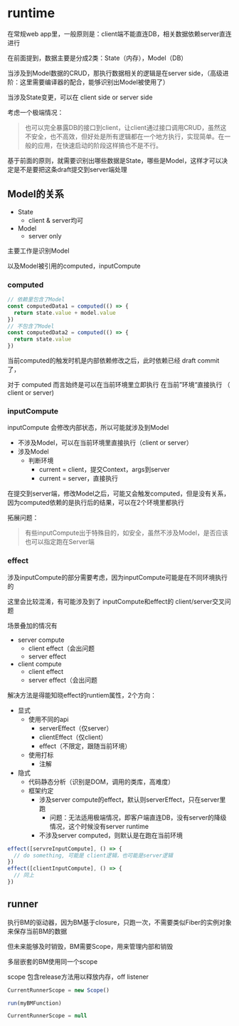 # runtime

在常规web app里，一般原则是：client端不能直连DB，相关数据依赖server直连进行

在前面提到，数据主要是分成2类：State（内存），Model（DB）

当涉及到Model数据的CRUD，那执行数据相关的逻辑是在server side，（高级进阶：这里需要编译器的配合，能够识别出Model被使用了）

当涉及State变更，可以在 client side or server side

考虑一个极端情况：

> 也可以完全暴露DB的接口到client，让client通过接口调用CRUD，虽然这不安全，也不高效，但好处是所有逻辑都在一个地方执行，实现简单。在一般的应用，在快速启动的阶段这样搞也不是不行。

基于前面的原则，就需要识别出哪些数据是State，哪些是Model，这样才可以决定是不是要把这条draft提交到server端处理

## Model的关系

- State
  - client & server均可
- Model
  - server only

主要工作是识别Model

以及Model被引用的computed，inputCompute


### computed

```javascript
// 依赖里包含了Model
const computedData1 = computed(() => {
  return state.value + model.value
})
// 不包含了Model
const computedData2 = computed(() => {
  return state.value
})
```

当前computed的触发时机是内部依赖修改之后，此时依赖已经 draft commit 了，

对于 computed 而言始终是可以在当前环境里立即执行 在当前”环境“直接执行 （ client or server)

### inputCompute

inputCompute 会修改内部状态，所以可能就涉及到Model

- 不涉及Model，可以在当前环境里直接执行（client or server）
- 涉及Model
  - 判断环境
    - current = client，提交Context，args到server
    - current = server，直接执行

在提交到server端，修改Model之后，可能又会触发computed，但是没有关系，因为computed依赖的是执行后的结果，可以在2个环境里都执行

拓展问题：
> 有些inputCompute出于特殊目的，如安全，虽然不涉及Model，是否应该也可以指定跑在Server端


### effect

涉及inputCompute的部分需要考虑，因为inputCompute可能是在不同环境执行的

这里会比较混淆，有可能涉及到了 inputCompute和effect的 client/server交叉问题

场景叠加的情况有
- server compute
  - client effect（会出问题
  - server effect
- client compute
  - client effect
  - server effect（会出问题

解决方法是得能知晓effect的runtiem属性，2个方向：
- 显式
  - 使用不同的api
    - serverEffect（仅server）
    - clientEffect（仅client）
    - effect（不限定，跟随当前环境）
  - 使用打标
    - 注解
- 隐式
  - 代码静态分析（识别是DOM，调用的类库，高难度）
  - 框架约定
    - 涉及server compute的effect，默认则serverEffect，只在server里跑
      - 问题：无法适用极端情况，即客户端直连DB，没有server的降级情况，这个时候没有server runtime
    - 不涉及server computed，则默认是在跑在当前环境


```javascript
effect([servreInputCompute], () => {
  // do something, 可能是 client逻辑，也可能是server逻辑
})
effect([clientInputCompute], () => {
  // 同上
})
```

## runner

执行BM的驱动器，因为BM基于closure，只跑一次，不需要类似Fiber的实例对象来保存当前BM的数据

但未来能够及时销毁，BM需要Scope，用来管理内部和销毁

多层嵌套的BM使用同一个scope

scope 包含release方法用以释放内存，off listener

```javascript
CurrentRunnerScope = new Scope()

run(myBMFunction)

CurrentRunnerScope = null
```
